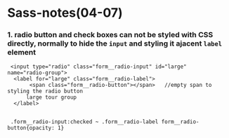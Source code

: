 # Sass-notes(04-07)

### 1. radio button and check boxes can not be styled with CSS directly, normally to hide the `input` and styling it ajacent `label` element

```
 <input type="radio" class="form__radio-input" id="large"  name="radio-group">
  <label for="large" class="form__radio-label">
       <span class="form__radio-button"></span>   //empty span to styling the radio button
      large tour group
  </label>
 
 
 .form__radio-input:checked ~ .form__radio-label form__radio-button{opacity: 1} 
 ```
 
